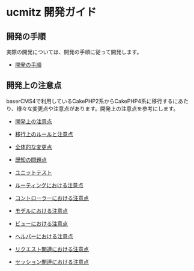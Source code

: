 # ucmitz 開発ガイド

## 開発の手順

実際の開発については、開発の手順に従って開発します。

- [開発の手順](https://github.com/baserproject/ucmitz/blob/dev/docs/development/procedure-development) 

## 開発上の注意点

baserCMS4で利用しているCakePHP2系からCakePHP4系に移行するにあたり、様々な変更点や注意点があります。開発上の注意点を参考にします。

- [開発上の注意点](https://github.com/baserproject/ucmitz/blob/dev/migration-docs/README.md) 

- [移行上のルールと注意点](https://github.com/baserproject/ucmitz/blob/dev/migration-docs/migration-rule.md)
- [全体的な変更点](https://github.com/baserproject/ucmitz/blob/dev/migration-docs/change.md)
- [既知の問題点](https://github.com/baserproject/ucmitz/blob/dev/migration-docs/problem.md)
- [ユニットテスト](https://github.com/baserproject/ucmitz/blob/dev/docs/unittest.md)

- [ルーティングにおける注意点](https://github.com/baserproject/ucmitz/blob/dev/migration-docs/about-routing.md)
- [コントローラーにおける注意点](https://github.com/baserproject/ucmitz/blob/dev/migration-docs/about-controller.md)
- [モデルにおける注意点](https://github.com/baserproject/ucmitz/blob/dev/migration-docs/about-model.md)
- [ビューにおける注意点](https://github.com/baserproject/ucmitz/blob/dev/migration-docs/about-view.md)
- [ヘルパーにおける注意点](https://github.com/baserproject/ucmitz/blob/dev/migration-docs/about-helper.md)
- [リクエスト関連における注意点](https://github.com/baserproject/ucmitz/blob/dev/migration-docs/about-request.md)
- [セッション関連における注意点](https://github.com/baserproject/ucmitz/blob/dev/migration-docs/about-request.md)
